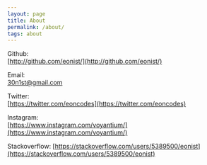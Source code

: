 ```yaml
---
layout: page
title: About
permalink: /about/
tags: about
---
```


Github:    
[http://github.com/eonist/](http://github.com/eonist/)

Email:  
[30n1st@gmail.com](mailto:30n1st@gmail.com)


Twitter:   
[https://twitter.com/eoncodes](https://twitter.com/eoncodes) 


Instagram:  
[https://www.instagram.com/voyantium/](https://www.instagram.com/voyantium/) 


Stackoverflow:
[https://stackoverflow.com/users/5389500/eonist](https://stackoverflow.com/users/5389500/eonist) 
